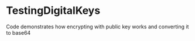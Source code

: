 # TestingDigitalKeys
Code demonstrates how encrypting with public key works and converting it to base64 
